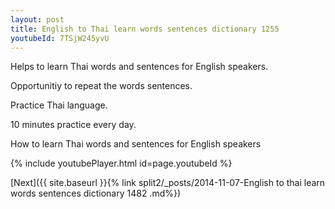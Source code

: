 ```yaml
---
layout: post
title: English to Thai learn words sentences dictionary 1255 
youtubeId: 7TSjW245yvU
---
```

 
 
Helps to learn Thai words and sentences for English speakers.

Opportunitiy to repeat the words sentences. 

Practice Thai language. 
 
10 minutes practice every day. 
 
How to learn Thai words and sentences for English speakers 
 
{% include youtubePlayer.html id=page.youtubeId %}
 
 
[Next]({{ site.baseurl }}{% link  split2/_posts/2014-11-07-English to thai learn words sentences dictionary 1482 .md%})
 
